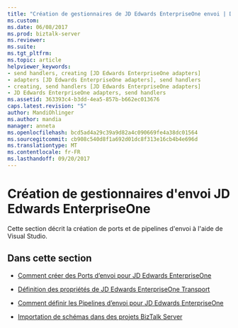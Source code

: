 ```yaml
---
title: "Création de gestionnaires de JD Edwards EnterpriseOne envoi | Documents Microsoft"
ms.custom: 
ms.date: 06/08/2017
ms.prod: biztalk-server
ms.reviewer: 
ms.suite: 
ms.tgt_pltfrm: 
ms.topic: article
helpviewer_keywords:
- send handlers, creating [JD Edwards EnterpriseOne adapters]
- adapters [JD Edwards EnterpriseOne adapters], send handlers
- creating, send handlers [JD Edwards EnterpriseOne adapters]
- JD Edwards EnterpriseOne adapters, send handlers
ms.assetid: 363393c4-b3dd-4ea5-857b-b662ec013676
caps.latest.revision: "5"
author: MandiOhlinger
ms.author: mandia
manager: anneta
ms.openlocfilehash: bcd5ad4a29c39a9d82a4c090669fe4a38dc01564
ms.sourcegitcommit: cb908c540d8f1a692d01dc8f313e16cb4b4e696d
ms.translationtype: MT
ms.contentlocale: fr-FR
ms.lasthandoff: 09/20/2017
---
```

# <a name="creating-jd-edwards-enterpriseone-send-handlers"></a>Création de gestionnaires d'envoi JD Edwards EnterpriseOne
Cette section décrit la création de ports et de pipelines d'envoi à l'aide de Visual Studio.  
  
## <a name="in-this-section"></a>Dans cette section  
  
-   [Comment créer des Ports d’envoi pour JD Edwards EnterpriseOne](../core/how-to-create-send-ports-for-jd-edwards-enterpriseone.md)  
  
-   [Définition des propriétés de JD Edwards EnterpriseOne Transport](../core/setting-jd-edwards-enterpriseone-transport-properties.md)  
  
-   [Comment définir les Pipelines d’envoi pour JD Edwards EnterpriseOne](../core/how-to-set-send-pipelines-for-jd-edwards-enterpriseone.md)  
  
-   [Importation de schémas dans des projets BizTalk Server](../core/importing-schemas-into-biztalk-server-projects2.md)